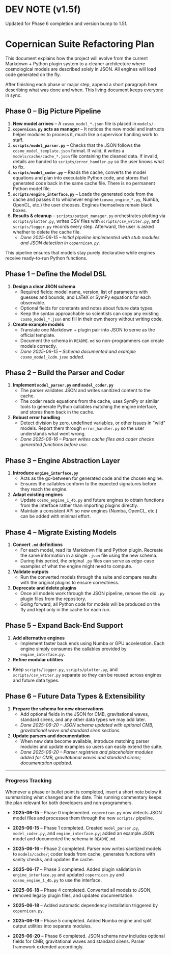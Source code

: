 # DEV NOTE (v1.5f)
Updated for Phase 6 completion and version bump to 1.5f.

# Copernican Suite Refactoring Plan
This document explains how the project will evolve from the current Markdown + Python plugin system to a cleaner architecture where cosmological models are described solely in JSON. All engines will load code generated on the fly.

After finishing each phase or major step, append a short paragraph here describing what was done and when. This living document keeps everyone in sync.

## Phase 0 – Big Picture Pipeline
1. **New model arrives** – A `cosmo_model_*.json` file is placed in `models/`.
2. **`copernican.py` acts as manager** – It notices the new model and instructs helper modules to process it, much like a supervisor handing work to staff.
3. **`scripts/model_parser.py`** – Checks that the JSON follows the `cosmo_model_template.json` format. If valid, it writes a `models/cache/cache_*.json` file containing the cleaned data. If invalid, details are handed to `scripts/error_handler.py` so the user knows what to fix.
4. **`scripts/model_coder.py`** – Reads the cache, converts the model equations and plan into executable Python code, and stores that generated code back in the same cache file. There is no permanent Python model file.
5. **`scripts/engine_interface.py`** – Loads the generated code from the cache and passes it to whichever engine (`cosmo_engine_*.py`, Numba, OpenCL, etc.) the user chooses. Engines themselves remain black boxes.
6. **Results & cleanup** – `scripts/output_manager.py` orchestrates plotting via `scripts/plotter.py`, writes CSV files with `scripts/csv_writer.py`, and `scripts/logger.py` records every step. Afterward, the user is asked whether to delete the cache file.
   - *Done 2025-06-15 – Initial pipeline implemented with stub modules and JSON detection in `copernican.py`.*

This pipeline ensures that models stay purely declarative while engines receive ready-to-run Python functions.

## Phase 1 – Define the Model DSL
1. **Design a clear JSON schema**
   - Required fields: model name, version, list of parameters with guesses and bounds, and LaTeX or SymPy equations for each observable.
   - Optional fields for constants and notes about future data types.
   - Keep the syntax approachable so scientists can copy any existing `cosmo_model_*.json` and fill in their own theory without writing code.
2. **Create example models**
   - Translate one Markdown + plugin pair into JSON to serve as the official template.
   - Document the schema in `README.md` so non-programmers can create models correctly.
   - *Done 2025-06-15 – Schema documented and example `cosmo_model_lcdm.json` added.*

## Phase 2 – Build the Parser and Coder
1. **Implement `model_parser.py` and `model_coder.py`**
   - The parser validates JSON and writes sanitized content to the cache.
   - The coder reads equations from the cache, uses SymPy or similar tools to generate Python callables matching the engine interface, and stores them back in the cache.
2. **Robust error handling**
   - Detect division by zero, undefined variables, or other issues in "wild" models. Report them through `error_handler.py` so the user understands what went wrong.
   - *Done 2025-06-16 – Parser writes cache files and coder checks generated functions before use.*

## Phase 3 – Engine Abstraction Layer
1. **Introduce `engine_interface.py`**
   - Acts as the go-between for generated code and the chosen engine.
   - Ensures the callables conform to the expected signatures before they reach the engine.
2. **Adapt existing engines**
   - Update `cosmo_engine_1_4b.py` and future engines to obtain functions from the interface rather than importing plugins directly.
   - Maintain a consistent API so new engines (Numba, OpenCL, etc.) can be added with minimal effort.

## Phase 4 – Migrate Existing Models
1. **Convert `.md` definitions**
   - For each model, read its Markdown file and Python plugin. Recreate the same information in a single `.json` file using the new schema.
   - During this period, the original `.py` files can serve as edge-case examples of what the engine might need to compute.
2. **Validate outputs**
   - Run the converted models through the suite and compare results with the original plugins to ensure correctness.
3. **Deprecate and delete plugins**
   - Once all models work through the JSON pipeline, remove the old `.py` plugin files from the repository.
   - Going forward, all Python code for models will be produced on the fly and kept only in the cache for each run.

## Phase 5 – Expand Back-End Support
1. **Add alternative engines**
   - Implement faster back ends using Numba or GPU acceleration. Each engine simply consumes the callables provided by `engine_interface.py`.
2. **Refine modular utilities**
  - Keep `scripts/logger.py`, `scripts/plotter.py`, and `scripts/csv_writer.py` separate so they can be reused across engines and future data types.

## Phase 6 – Future Data Types & Extensibility
1. **Prepare the schema for new observations**
   - Add optional fields in the JSON for CMB, gravitational waves, standard sirens, and any other data types we may add later.
   - *Done 2025-06-20 – JSON schema updated with optional CMB, gravitational wave and standard siren sections.*
2. **Update parsers and documentation**
   - When new data become available, introduce matching parser modules and update examples so users can easily extend the suite.
   - *Done 2025-06-20 – Parser registries and placeholder modules added for CMB, gravitational waves and standard sirens; documentation updated.*

---
### Progress Tracking
Whenever a phase or bullet point is completed, insert a short note below it summarizing what changed and the date. This running commentary keeps the plan relevant for both developers and non-programmers.

- **2025-06-15** – Phase 0 implemented. `copernican.py` now detects JSON model files and processes them through the new `scripts/` pipeline.
- **2025-06-15** – Phase 1 completed. Created `model_parser.py`, `model_coder.py`, and `engine_interface.py`; added an example JSON model and documented the schema in `README.md`.
- **2025-06-16** – Phase 2 completed. Parser now writes sanitized models to `models/cache/`; coder loads from cache, generates functions with sanity checks, and updates the cache.
- **2025-06-17** – Phase 3 completed. Added plugin validation in `engine_interface.py` and updated `copernican.py` and `cosmo_engine_1_4b.py` to use the interface.
- **2025-06-18** – Phase 4 completed. Converted all models to JSON, removed legacy plugin files, and updated documentation.
- **2025-06-18** – Added automatic dependency installation triggered by `copernican.py`.

- **2025-06-19** – Phase 5 completed. Added Numba engine and split output utilities into separate modules.
- **2025-06-20** – Phase 6 completed. JSON schema now includes optional fields for CMB, gravitational waves and standard sirens. Parser framework extended accordingly.
